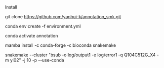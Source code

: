 Install


git clone https://github.com/yanhui-k/annotation_smk.git


conda env create -f environment.yml


conda activate annotation


mamba install -c conda-forge -c bioconda snakemake


snakemake --cluster "bsub -o log/output1 -e log/error1 -q Q104C512G_X4 -m yi02" -j 10 -p --use-conda
